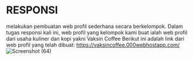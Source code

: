 # RESPONSI
melakukan pembuatan web profil sederhana secara berkelompok. Dalam tugas responsi kali ini, web profil yang kelompok kami buat ialah web profil dari usaha kuliner dan kopi yakni Vaksin Coffee 
Berikut ini adalah link dari web profil yang telah dibuat: https://vaksincoffee.000webhostapp.com/
![Screenshot (64)](https://user-images.githubusercontent.com/60376933/119393029-ade14680-bcfa-11eb-8cd9-db79d3beee90.png)
